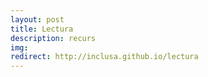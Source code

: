 ```yaml
---
layout: post
title: Lectura
description: recurs
img:
redirect: http://inclusa.github.io/lectura
---
```


